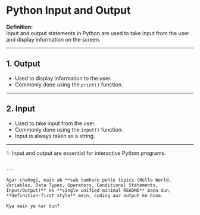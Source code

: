 
# Python Input and Output

**Definition:**  
Input and output statements in Python are used to take input from the user and display information on the screen.

---

## 1. Output
- Used to display information to the user.  
- Commonly done using the `print()` function.  

---

## 2. Input
- Used to take input from the user.  
- Commonly done using the `input()` function.  
- Input is always taken as a string.  

---

✨ Input and output are essential for interactive Python programs.
```

---

Agar chahogi, main ab **sab tumhare pehle topics (Hello World, Variables, Data Types, Operators, Conditional Statements, Input/Output)** ek **single unified minimal README** bana dun, **definition-first style** mein, coding aur output ke bina.

Kya main ye kar dun?

